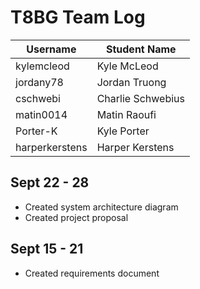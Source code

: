 # T8BG Team Log
|Username|Student Name|
|-|-|
|kylemcleod|Kyle McLeod|
|jordany78|Jordan Truong|
|cschwebi|Charlie Schwebius|
|matin0014|Matin Raoufi|
|Porter-K|Kyle Porter|
|harperkerstens|Harper Kerstens|

## Sept 22 - 28

- Created system architecture diagram
- Created project proposal

## Sept 15 - 21

- Created requirements document
